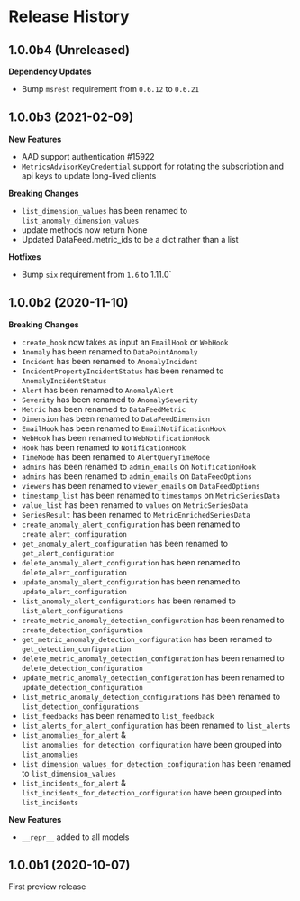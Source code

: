 # Release History

## 1.0.0b4 (Unreleased)

**Dependency Updates**

- Bump `msrest` requirement from `0.6.12` to `0.6.21`

## 1.0.0b3 (2021-02-09)

**New Features**

- AAD support authentication    #15922
- `MetricsAdvisorKeyCredential` support for rotating the subscription and api keys to update long-lived clients
  
**Breaking Changes**

- `list_dimension_values` has been renamed to `list_anomaly_dimension_values`
- update methods now return None
- Updated DataFeed.metric_ids to be a dict rather than a list

**Hotfixes**

- Bump `six` requirement from `1.6` to 1.11.0`
## 1.0.0b2 (2020-11-10)

**Breaking Changes**

- `create_hook` now takes as input an `EmailHook` or `WebHook`
- `Anomaly` has been renamed to `DataPointAnomaly`
- `Incident` has been renamed to `AnomalyIncident`
- `IncidentPropertyIncidentStatus` has been renamed to `AnomalyIncidentStatus`
- `Alert` has been renamed to `AnomalyAlert`
- `Severity` has been renamed to `AnomalySeverity`
- `Metric` has been renamed to `DataFeedMetric`
- `Dimension` has been renamed to `DataFeedDimension`
- `EmailHook` has been renamed to `EmailNotificationHook`
- `WebHook` has been renamed to `WebNotificationHook`
- `Hook` has been renamed to `NotificationHook`
- `TimeMode` has been renamed to `AlertQueryTimeMode`
- `admins` has been renamed to `admin_emails` on `NotificationHook`
- `admins` has been renamed to `admin_emails` on `DataFeedOptions`
- `viewers` has been renamed to `viewer_emails` on `DataFeedOptions`
- `timestamp_list` has been renamed to `timestamps` on `MetricSeriesData`
- `value_list` has been renamed to `values` on `MetricSeriesData`
- `SeriesResult` has been renamed to `MetricEnrichedSeriesData`
- `create_anomaly_alert_configuration` has been renamed to `create_alert_configuration`
- `get_anomaly_alert_configuration` has been renamed to `get_alert_configuration`
- `delete_anomaly_alert_configuration` has been renamed to `delete_alert_configuration`
- `update_anomaly_alert_configuration` has been renamed to `update_alert_configuration`
- `list_anomaly_alert_configurations` has been renamed to `list_alert_configurations`
- `create_metric_anomaly_detection_configuration` has been renamed to `create_detection_configuration`
- `get_metric_anomaly_detection_configuration` has been renamed to `get_detection_configuration`
- `delete_metric_anomaly_detection_configuration` has been renamed to `delete_detection_configuration`
- `update_metric_anomaly_detection_configuration` has been renamed to `update_detection_configuration`
- `list_metric_anomaly_detection_configurations` has been renamed to `list_detection_configurations`
- `list_feedbacks` has been renamed to `list_feedback`
- `list_alerts_for_alert_configuration` has been renamed to `list_alerts`
- `list_anomalies_for_alert` & `list_anomalies_for_detection_configuration` have been grouped into `list_anomalies`
- `list_dimension_values_for_detection_configuration` has been renamed to `list_dimension_values`
- `list_incidents_for_alert` & `list_incidents_for_detection_configuration` have been grouped into `list_incidents`

**New Features**

- `__repr__` added to all models

## 1.0.0b1 (2020-10-07)

First preview release

